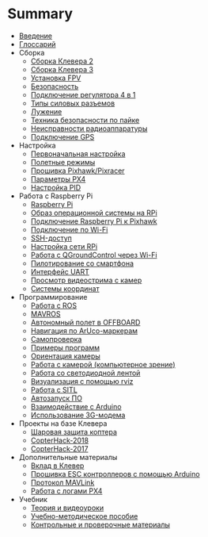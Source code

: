 # Summary

* [Введение](README.md)
* [Глоссарий](glossary.md)
* Сборка
  * [Сборка Клевера 2](assemble.md)
  * [Сборка Клевера 3](assemble_clever3_4in1.md)
  * [Установка FPV](fpv.md)
  * [Безопасность](safety.md)
  * [Подключение регулятора 4 в 1](cl3_connectESC4in1.md)
  * [Типы силовых разъемов](connectortypes.md)
  * [Лужение](zap.md)
  * [Техника безопасности по пайке](tb.md)
  * [Неисправности радиоаппаратуры](radioerrors.md)
  * [Подключение GPS](gps.md)
* Настройка
  * [Первоначальная настройка](setup.md)
  * [Полетные режимы](modes.md)
  * [Прошивка Pixhawk/Pixracer](firmware.md)
  * [Параметры PX4](px4_parameters.md)
  * [Настройка PID](calibratePID.md)
* Работа с Raspberry Pi
  * [Raspberry Pi](raspberry.md)
  * [Образ операционной системы на RPi](microsd_images.md)
  * [Подключение Raspberry Pi к Pixhawk](connection.md)
  * [Подключение по Wi-Fi](wifi.md)
  * [SSH-доступ](ssh.md)
  * [Настройка сети RPi](network.md)
  * [Работа с QGroundControl через Wi-Fi](gcs_bridge.md)
  * [Пилотирование со смартфона](rc.md)
  * [Интерфейс UART](uart.md)
  * [Просмотр видеострима с камер](web_video_server.md)
  * [Системы координат](frames.md)
* Программирование
  * [Работа с ROS](ros.md)
  * [MAVROS](mavros.md)
  * [Автономный полет в OFFBOARD](simple_offboard.md)
  * [Навигация по ArUco-маркерам](aruco.md)
  * [Самопроверка](selfcheck.md)
  * [Примеры программ](snippets.md)
  * [Ориентация камеры](camera_frame.md)
  * [Работа с камерой \(компьютерное зрение\)](camera.md)
  * [Работа со светодиодной лентой](leds.md)
  * [Визуализация с помощью rviz](rviz.md)
  * [Работа с SITL](sitl.md)
  * [Автозапуск ПО](autolaunch.md)
  * [Взаимодействие с Arduino](arduino.md)
  * [Использование 3G-модема](3g.md)
* Проекты на базе Клевера
  * [Шаровая защита коптера](shield.md)
  * [CopterHack-2018](copterhack2018.md)
  * [CopterHack-2017](copterhack2017.md)
* Дополнительные материалы
  * [Вклад в Клевер](contributing.md)
  * [Прошивка ESC контроллеров с помощью Arduino](esc_firmware.md)
  * [Протокол MAVLink](mavlink.md)
  * [Работа с логами PX4](flight_logs.md)
* Учебник
  * [Теория и видеоуроки](lessons.md)
  * [Учебно-методическое пособие](metod.md)
  * [Контрольные и проверочные материалы](tests.md)
